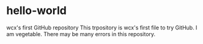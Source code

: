 # hello-world
wcx's first GitHub repository
This trpository is wcx's first file to try GitHub.
I am vegetable. There may be many errors in this repository.
